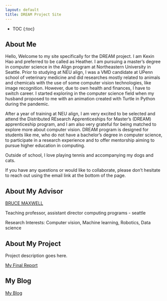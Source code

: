 ```yaml
---
layout: default
title: DREAM Project Site
---
```


* TOC
{:toc}

## About Me

Hello, Welcome to my site specifically for the DREAM project. I am Kexin Hao and preferred to be called as Heather. I am pursuing a master’s degree in computer science in the Align program at Northeastern University in Seattle. Prior to studying at NEU align, I was a VMD candidate at UPenn school of veterinary medicine and did researches mostly related to animals and chemicals with the use of some computer vision technologies, like image recognition. However, due to own health and finances, I have to switch career. I started exploring in the computer science field when my husband proposed to me with an animation created with Turtle in Python during the pandemic. 

After a year of training at NEU align, I am very excited to be selected and attend the Distributed REsearch Apprenticeships for Master’s (DREAM) apprenticeship program, and I am also very grateful for being matched to explore more about computer vision. DREAM program is designed for students like me, who do not have a bachelor’s degree in computer science, to participate in a research experience and to offer mentorship aiming to pursue higher education in computing. 

Outside of school, I love playing tennis and accompanying my dogs and cats.

If you have any questions or would like to collaborate, please don’t hesitate to reach out using the email link at the bottom of the page.

## About My Advisor

[BRUCE MAXWELL](https://cs.colby.edu/maxwell/)

Teaching professor, assistant director computing programs - seattle 

Research Interests: Computer vision, Machine learning, Robotics, Data science 

## About My Project

Project description goes here.

[My Final Report](files/finalreport.pdf)

## My Blog

[My Blog](blog.html)
